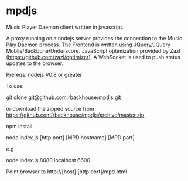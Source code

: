 mpdjs
======

Music Player Daemon client written in javascript. 

A proxy running on a nodejs server provides the connection to the Music Play Daemon process. The Frontend is written using JQuery/JQuery Mobile/Backbone/Underscore.
JavaScript optimization provided by Zazl (https://github.com/zazl/optimizer). A WebSocket is used to push status updates to the browser.

Prereqs: nodejs V0.8 or greater

To use:

git clone git@github.com:rbackhouse/mpdjs.git

or download the zipped source from https://github.com/rbackhouse/mpdjs/archive/master.zip

npm install

node index.js [http port] [MPD hostname] [MPD port]

e.g

node index.js 8080 localhost 6600

Point browser to http://[host]:[http port]/mpd.html
